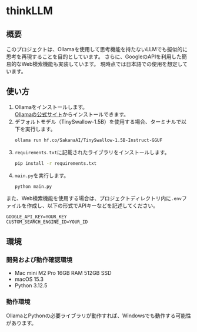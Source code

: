 # thinkLLM
## 概要
このプロジェクトは、Ollamaを使用して思考機能を持たないLLMでも擬似的に思考を再現することを目的としています。
さらに、GoogleのAPIを利用した簡易的なWeb検索機能も実装しています。
現時点では日本語での使用を想定しています。

## 使い方
1. Ollamaをインストールします。  
   [Ollamaの公式サイト](https://ollama.com)からインストールできます。
2. デフォルトモデル（TinySwallow-1.5B）を使用する場合、ターミナルで以下を実行します。  
   ```bash
   ollama run hf.co/SakanaAI/TinySwallow-1.5B-Instruct-GGUF
   ```
3. `requirements.txt`に記載されたライブラリをインストールします。  
   ```bash
   pip install -r requirements.txt
   ```
4. `main.py`を実行します。  
   ```bash
   python main.py

また、Web検索機能を使用する場合は、プロジェクトディレクトリ内に`.env`ファイルを作成し、以下の形式でAPIキーなどを記述してください。  
```
GOOGLE_API_KEY=YOUR_KEY
CUSTOM_SEARCH_ENGINE_ID=YOUR_ID
```

## 環境
### 開発および動作確認環境
- Mac mini M2 Pro 16GB RAM 512GB SSD
- macOS 15.3
- Python 3.12.5

### 動作環境
OllamaとPythonの必要ライブラリが動作すれば、Windowsでも動作する可能性があります。

